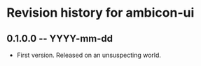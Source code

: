 # Revision history for ambicon-ui

## 0.1.0.0  -- YYYY-mm-dd

* First version. Released on an unsuspecting world.
